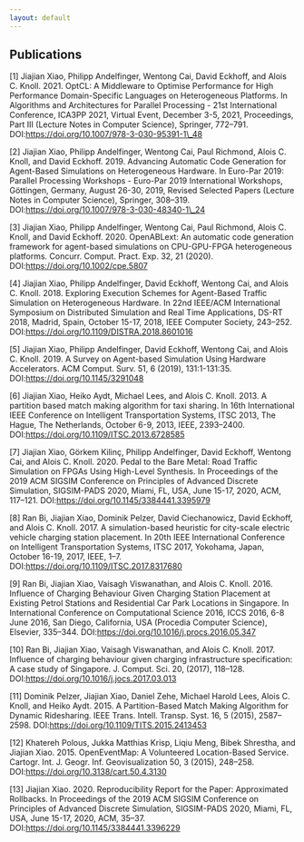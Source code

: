 ```yaml
---
layout: default
---
```


## Publications

[1] Jiajian Xiao, Philipp Andelfinger, Wentong Cai, David Eckhoff, and Alois C. Knoll. 2021. OptCL: A Middleware to Optimise Performance for High Performance Domain-Specific Languages on Heterogeneous Platforms. In Algorithms and Architectures for Parallel Processing - 21st International Conference, ICA3PP 2021, Virtual Event, December 3-5, 2021, Proceedings, Part III (Lecture Notes in Computer Science), Springer, 772–791. DOI:https://doi.org/10.1007/978-3-030-95391-1\_48

[2] Jiajian Xiao, Philipp Andelfinger, Wentong Cai, Paul Richmond, Alois C. Knoll, and David Eckhoff. 2019. Advancing Automatic Code Generation for Agent-Based Simulations on Heterogeneous Hardware. In Euro-Par 2019: Parallel Processing Workshops - Euro-Par 2019 International Workshops, Göttingen, Germany, August 26-30, 2019, Revised Selected Papers (Lecture Notes in Computer Science), Springer, 308–319. DOI:https://doi.org/10.1007/978-3-030-48340-1\_24

[3] Jiajian Xiao, Philipp Andelfinger, Wentong Cai, Paul Richmond, Alois C. Knoll, and David Eckhoff. 2020. OpenABLext: An automatic code generation framework for agent-based simulations on CPU-GPU-FPGA heterogeneous platforms. Concurr. Comput. Pract. Exp. 32, 21 (2020). DOI:https://doi.org/10.1002/cpe.5807

[4] Jiajian Xiao, Philipp Andelfinger, David Eckhoff, Wentong Cai, and Alois C. Knoll. 2018. Exploring Execution Schemes for Agent-Based Traffic Simulation on Heterogeneous Hardware. In 22nd IEEE/ACM International Symposium on Distributed Simulation and Real Time Applications, DS-RT 2018, Madrid, Spain, October 15-17, 2018, IEEE Computer Society, 243–252. DOI:https://doi.org/10.1109/DISTRA.2018.8601016

[5] Jiajian Xiao, Philipp Andelfinger, David Eckhoff, Wentong Cai, and Alois C. Knoll. 2019. A Survey on Agent-based Simulation Using Hardware Accelerators. ACM Comput. Surv. 51, 6 (2019), 131:1-131:35. DOI:https://doi.org/10.1145/3291048

[6] Jiajian Xiao, Heiko Aydt, Michael Lees, and Alois C. Knoll. 2013. A partition based match making algorithm for taxi sharing. In 16th International IEEE Conference on Intelligent Transportation Systems, ITSC 2013, The Hague, The Netherlands, October 6-9, 2013, IEEE, 2393–2400. DOI:https://doi.org/10.1109/ITSC.2013.6728585

[7] Jiajian Xiao, Görkem Kilinç, Philipp Andelfinger, David Eckhoff, Wentong Cai, and Alois C. Knoll. 2020. Pedal to the Bare Metal: Road Traffic Simulation on FPGAs Using High-Level Synthesis. In Proceedings of the 2019 ACM SIGSIM Conference on Principles of Advanced Discrete Simulation, SIGSIM-PADS 2020, Miami, FL, USA, June 15-17, 2020, ACM, 117–121. DOI:https://doi.org/10.1145/3384441.3395979

[8] Ran Bi, Jiajian Xiao, Dominik Pelzer, David Ciechanowicz, David Eckhoff, and Alois C. Knoll. 2017. A simulation-based heuristic for city-scale electric vehicle charging station placement. In 20th IEEE International Conference on Intelligent Transportation Systems, ITSC 2017, Yokohama, Japan, October 16-19, 2017, IEEE, 1–7. DOI:https://doi.org/10.1109/ITSC.2017.8317680

[9] Ran Bi, Jiajian Xiao, Vaisagh Viswanathan, and Alois C. Knoll. 2016. Influence of Charging Behaviour Given Charging Station Placement at Existing Petrol Stations and Residential Car Park Locations in Singapore. In International Conference on Computational Science 2016, ICCS 2016, 6-8 June 2016, San Diego, California, USA (Procedia Computer Science), Elsevier, 335–344. DOI:https://doi.org/10.1016/j.procs.2016.05.347

[10] Ran Bi, Jiajian Xiao, Vaisagh Viswanathan, and Alois C. Knoll. 2017. Influence of charging behaviour given charging infrastructure specification: A case study of Singapore. J. Comput. Sci. 20, (2017), 118–128. DOI:https://doi.org/10.1016/j.jocs.2017.03.013

[11] Dominik Pelzer, Jiajian Xiao, Daniel Zehe, Michael Harold Lees, Alois C. Knoll, and Heiko Aydt. 2015. A Partition-Based Match Making Algorithm for Dynamic Ridesharing. IEEE Trans. Intell. Transp. Syst. 16, 5 (2015), 2587–2598. DOI:https://doi.org/10.1109/TITS.2015.2413453

[12] Khatereh Polous, Jukka Matthias Krisp, Liqiu Meng, Bibek Shrestha, and Jiajian Xiao. 2015. OpenEventMap: A Volunteered Location-Based Service. Cartogr. Int. J. Geogr. Inf. Geovisualization 50, 3 (2015), 248–258. DOI:https://doi.org/10.3138/cart.50.4.3130

[13] Jiajian Xiao. 2020. Reproducibility Report for the Paper: Approximated Rollbacks. In Proceedings of the 2019 ACM SIGSIM Conference on Principles of Advanced Discrete Simulation, SIGSIM-PADS 2020, Miami, FL, USA, June 15-17, 2020, ACM, 35–37. DOI:https://doi.org/10.1145/3384441.3396229